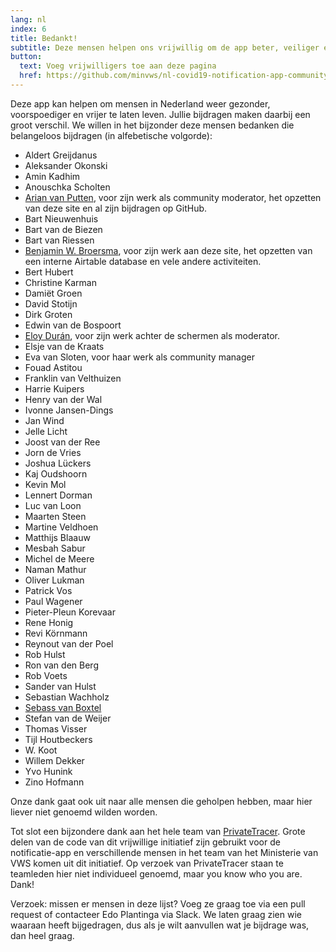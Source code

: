 ```yaml
---
lang: nl
index: 6
title: Bedankt!
subtitle: Deze mensen helpen ons vrijwillig om de app beter, veiliger en gebruiksvriendelijker te maken. Dank!
button:
  text: Voeg vrijwilligers toe aan deze pagina 
  href: https://github.com/minvws/nl-covid19-notification-app-community-website/edit/master/_blocks/who-is-who.md
---
```

Deze app kan helpen om mensen in Nederland weer gezonder, voorspoediger en vrijer te laten leven. Jullie bijdragen maken daarbij een groot verschil. We willen in het bijzonder deze mensen bedanken die belangeloos bijdragen (in alfebetische volgorde):

* Aldert Greijdanus
* Aleksander Okonski
* Amin Kadhim
* Anouschka Scholten
* [Arian van Putten](https://github.com/arianvp), voor zijn werk als community moderator, het opzetten van deze site en al zijn bijdragen op GitHub.
* Bart Nieuwenhuis
* Bart van de Biezen
* Bart van Riessen
* [Benjamin W. Broersma](https://github.com/bwbroersma), voor zijn werk aan deze site, het opzetten van een interne Airtable database en vele andere activiteiten.
* Bert Hubert
* Christine Karman
* Damiët Groen
* David Stotijn
* Dirk Groten
* Edwin van de Bospoort
* [Eloy Durán](https://github.com/alloy/), voor zijn werk achter de schermen als moderator.
* Elsje van de Kraats
* Eva van Sloten, voor haar werk als community manager
* Fouad Astitou
* Franklin van Velthuizen
* Harrie Kuipers
* Henry van der Wal
* Ivonne Jansen-Dings
* Jan Wind
* Jelle Licht
* Joost van der Ree
* Jorn de Vries
* Joshua Lückers
* Kaj Oudshoorn
* Kevin Mol
* Lennert Dorman
* Luc van Loon
* Maarten Steen
* Martine Veldhoen
* Matthijs Blaauw
* Mesbah Sabur
* Michel de Meere
* Naman Mathur
* Oliver Lukman
* Patrick Vos
* Paul Wagener
* Pieter-Pleun Korevaar
* Rene Honig
* Revi Körnmann
* Reynout van der Poel
* Rob Hulst
* Ron van den Berg
* Rob Voets
* Sander van Hulst
* Sebastian Wachholz
* [Sebass van Boxtel](https://github.com/SvanBoxel)
* Stefan van de Weijer
* Thomas Visser
* Tijl Houtbeckers
* W. Koot
* Willem Dekker
* Yvo Hunink
* Zino Hofmann

Onze dank gaat ook uit naar alle mensen die geholpen hebben, maar hier liever niet genoemd wilden worden. 

Tot slot een bijzondere dank aan het hele team van [PrivateTracer](https://www.privatetracer.org/). Grote delen van de code van dit vrijwillige initiatief zijn gebruikt voor de notificatie-app en verschillende mensen in het team van het Ministerie van VWS komen uit dit initiatief. Op verzoek van PrivateTracer staan te teamleden hier niet individueel genoemd, maar you know who you are. Dank! 

Verzoek: missen er mensen in deze lijst? Voeg ze graag toe via een pull request of contacteer Edo Plantinga via Slack. We laten graag zien wie waaraan heeft bijgedragen, dus als je wilt aanvullen wat je bijdrage was, dan heel graag. 
